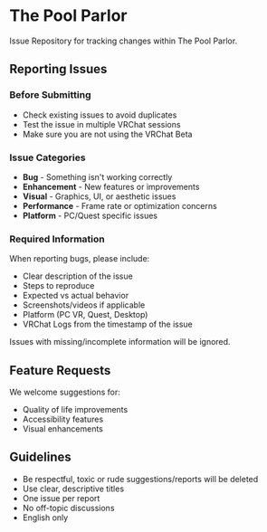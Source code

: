 # The Pool Parlor 
Issue Repository for tracking changes within The Pool Parlor.

## Reporting Issues

### Before Submitting
- Check existing issues to avoid duplicates
- Test the issue in multiple VRChat sessions
- Make sure you are not using the VRChat Beta

### Issue Categories
- **Bug** - Something isn't working correctly
- **Enhancement** - New features or improvements
- **Visual** - Graphics, UI, or aesthetic issues
- **Performance** - Frame rate or optimization concerns
- **Platform** - PC/Quest specific issues

### Required Information
When reporting bugs, please include:
- Clear description of the issue
- Steps to reproduce
- Expected vs actual behavior
- Screenshots/videos if applicable
- Platform (PC VR, Quest, Desktop)
- VRChat Logs from the timestamp of the issue

Issues with missing/incomplete information will be ignored.

## Feature Requests

We welcome suggestions for:
- Quality of life improvements
- Accessibility features
- Visual enhancements

## Guidelines

- Be respectful, toxic or rude suggestions/reports will be deleted
- Use clear, descriptive titles
- One issue per report
- No off-topic discussions
- English only

